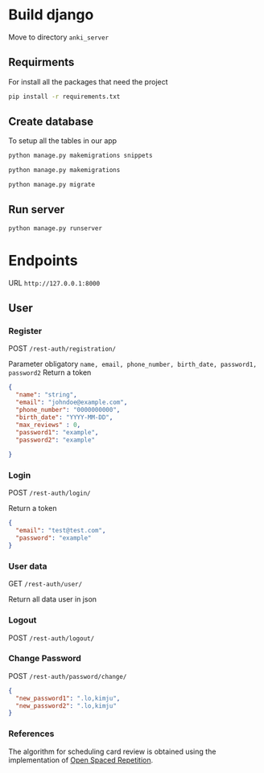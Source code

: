 # Build django 

Move to directory `anki_server`

## Requirments

For install all the packages that need the project 
```bash
pip install -r requirements.txt
```


## Create database

To setup all the tables in our app
```bash
python manage.py makemigrations snippets

python manage.py makemigrations

python manage.py migrate
```

## Run server

```bash
python manage.py runserver
```


# Endpoints

URL `http://127.0.0.1:8000`
## User

### Register 



POST `/rest-auth/registration/`

Parameter obligatory `name, email, phone_number, birth_date, password1, password2`
Return a token
```json
{
  "name": "string",
  "email": "johndoe@example.com",
  "phone_number": "0000000000",
  "birth_date": "YYYY-MM-DD",
  "max_reviews" : 0, 
  "password1": "example",
  "password2": "example"
  
}
```
### Login
POST `/rest-auth/login/`

Return a token

```json
{
  "email": "test@test.com",
  "password": "example"
}
```

### User data
GET `/rest-auth/user/`

Return all data user in json

### Logout

POST `/rest-auth/logout/`

### Change Password

POST `/rest-auth/password/change/`

```json
{
  "new_password1": ".lo,kimju",
  "new_password2": ".lo,kimju"
}
```



### References
The algorithm for scheduling card review is obtained using the implementation of [Open Spaced Repetition](https://github.com/open-spaced-repetition/py-fsrs/tree/main).
